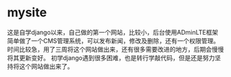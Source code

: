 # mysite
这是自学django以来，自己做的第一个网站，比较小，后台使用ADminLTE框架简单做了一个CMS管理系统，可以发布新闻，修改及删除，还有一个权限管理。
时间比较急，用了三周将这个网站做出来，还有很多需要改进的地方，后期会慢慢将其更新变好。
初学django遇到很多困难，也是转行学敲代码，但是还是努力坚持将这个网站做出来了。
